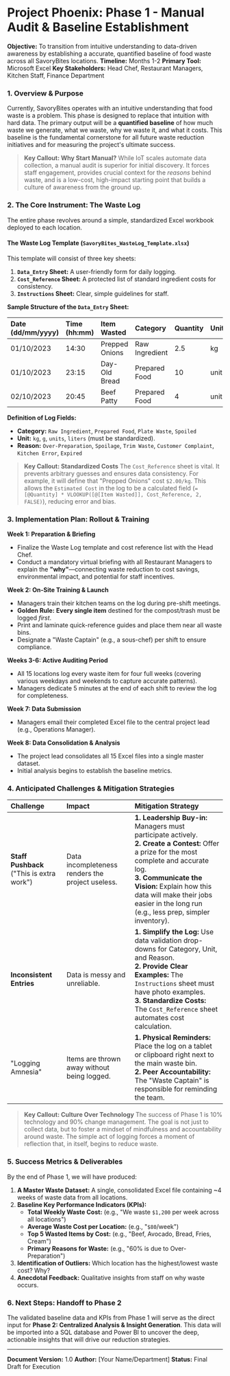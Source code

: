 # **Project Phoenix: Phase 1 - Manual Audit & Baseline Establishment**

**Objective:** To transition from intuitive understanding to data-driven awareness by establishing a accurate, quantified baseline of food waste across all SavoryBites locations.
**Timeline:** Months 1-2
**Primary Tool:** Microsoft Excel
**Key Stakeholders:** Head Chef, Restaurant Managers, Kitchen Staff, Finance Department

### **1. Overview & Purpose**

Currently, SavoryBites operates with an intuitive understanding that food waste is a problem. This phase is designed to replace that intuition with hard data. The primary output will be a **quantified baseline** of how much waste we generate, what we waste, why we waste it, and what it costs. This baseline is the fundamental cornerstone for all future waste reduction initiatives and for measuring the project's ultimate success.

> **Key Callout: Why Start Manual?**
> While IoT scales automate data collection, a manual audit is superior for initial discovery. It forces staff engagement, provides crucial context for the *reasons* behind waste, and is a low-cost, high-impact starting point that builds a culture of awareness from the ground up.

### **2. The Core Instrument: The Waste Log**

The entire phase revolves around a simple, standardized Excel workbook deployed to each location.

#### **The Waste Log Template (`SavoryBites_WasteLog_Template.xlsx`)**

This template will consist of three key sheets:

1.  **`Data_Entry` Sheet:** A user-friendly form for daily logging.
2.  **`Cost_Reference` Sheet:** A protected list of standard ingredient costs for consistency.
3.  **`Instructions` Sheet:** Clear, simple guidelines for staff.

**Sample Structure of the `Data_Entry` Sheet:**

| Date (dd/mm/yyyy) | Time (hh:mm) | Item Wasted | Category | Quantity | Unit | Reason | Estimated Cost ($) |
| :--- | :--- | :--- | :--- | :--- | :--- | :--- | :--- |
| 01/10/2023 | 14:30 | Prepped Onions | Raw Ingredient | 2.5 | kg | Over-Preparation | 5.00 |
| 01/10/2023 | 23:15 | Day-Old Bread | Prepared Food | 10 | units | Spoilage | 8.50 |
| 02/10/2023 | 20:45 | Beef Patty | Prepared Food | 4 | units | Customer Return | 12.00 |

**Definition of Log Fields:**
*   **Category:** `Raw Ingredient`, `Prepared Food`, `Plate Waste`, `Spoiled`
*   **Unit:** `kg`, `g`, `units`, `liters` (must be standardized).
*   **Reason:** `Over-Preparation`, `Spoilage`, `Trim Waste`, `Customer Complaint`, `Kitchen Error`, `Expired`

> **Key Callout: Standardized Costs**
> The `Cost_Reference` sheet is vital. It prevents arbitrary guesses and ensures data consistency. For example, it will define that "Prepped Onions" cost `$2.00/kg`. This allows the `Estimated Cost` in the log to be a calculated field (`=[@Quantity] * VLOOKUP([@[Item Wasted]], Cost_Reference, 2, FALSE)`), reducing error and bias.

### **3. Implementation Plan: Rollout & Training**

**Week 1: Preparation & Briefing**
*   Finalize the Waste Log template and cost reference list with the Head Chef.
*   Conduct a mandatory virtual briefing with all Restaurant Managers to explain the **"why"**—connecting waste reduction to cost savings, environmental impact, and potential for staff incentives.

**Week 2: On-Site Training & Launch**
*   Managers train their kitchen teams on the log during pre-shift meetings.
*   **Golden Rule:** **Every single item** destined for the compost/trash must be logged *first*.
*   Print and laminate quick-reference guides and place them near all waste bins.
*   Designate a "Waste Captain" (e.g., a sous-chef) per shift to ensure compliance.

**Weeks 3-6: Active Auditing Period**
*   All 15 locations log every waste item for four full weeks (covering various weekdays and weekends to capture accurate patterns).
*   Managers dedicate 5 minutes at the end of each shift to review the log for completeness.

**Week 7: Data Submission**
*   Managers email their completed Excel file to the central project lead (e.g., Operations Manager).

**Week 8: Data Consolidation & Analysis**
*   The project lead consolidates all 15 Excel files into a single master dataset.
*   Initial analysis begins to establish the baseline metrics.

### **4. Anticipated Challenges & Mitigation Strategies**

| Challenge | Impact | Mitigation Strategy |
| :--- | :--- | :--- |
| **Staff Pushback** ("This is extra work") | Data incompleteness renders the project useless. | **1. Leadership Buy-in:** Managers must participate actively. <br> **2. Create a Contest:** Offer a prize for the most complete and accurate log. <br> **3. Communicate the Vision:** Explain how this data will make their jobs easier in the long run (e.g., less prep, simpler inventory). |
| **Inconsistent Entries** | Data is messy and unreliable. | **1. Simplify the Log:** Use data validation drop-downs for Category, Unit, and Reason. <br> **2. Provide Clear Examples:** The `Instructions` sheet must have photo examples. <br> **3. Standardize Costs:** The `Cost_Reference` sheet automates cost calculation. |
| "Logging Amnesia" | Items are thrown away without being logged. | **1. Physical Reminders:** Place the log on a tablet or clipboard right next to the main waste bin. <br> **2. Peer Accountability:** The "Waste Captain" is responsible for reminding the team. |

> **Key Callout: Culture Over Technology**
> The success of Phase 1 is 10% technology and 90% change management. The goal is not just to collect data, but to foster a mindset of mindfulness and accountability around waste. The simple act of logging forces a moment of reflection that, in itself, begins to reduce waste.

### **5. Success Metrics & Deliverables**

By the end of Phase 1, we will have produced:

1.  **A Master Waste Dataset:** A single, consolidated Excel file containing ~4 weeks of waste data from all locations.
2.  **Baseline Key Performance Indicators (KPIs):**
    *   **Total Weekly Waste Cost:** (e.g., "We waste `$1,200` per week across all locations")
    *   **Average Waste Cost per Location:** (e.g., "`$80`/week")
    *   **Top 5 Wasted Items by Cost:** (e.g., "Beef, Avocado, Bread, Fries, Cream")
    *   **Primary Reasons for Waste:** (e.g., "60% is due to Over-Preparation")
3.  **Identification of Outliers:** Which location has the highest/lowest waste cost? Why?
4.  **Anecdotal Feedback:** Qualitative insights from staff on why waste occurs.

### **6. Next Steps: Handoff to Phase 2**

The validated baseline data and KPIs from Phase 1 will serve as the direct input for **Phase 2: Centralized Analysis & Insight Generation**. This data will be imported into a SQL database and Power BI to uncover the deep, actionable insights that will drive our reduction strategies.

***
**Document Version:** 1.0
**Author:** [Your Name/Department]
**Status:** Final Draft for Execution
